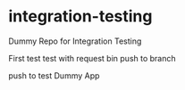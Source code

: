 # integration-testing
Dummy Repo for Integration Testing

First test
test with request bin
push to branch

push to test Dummy App 
